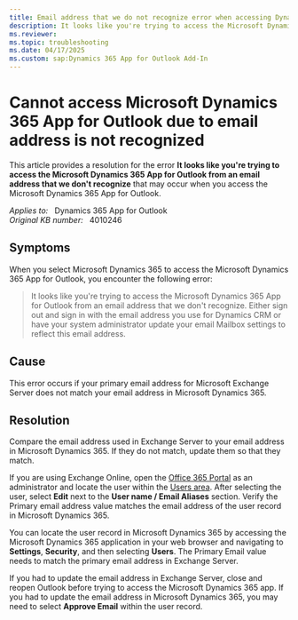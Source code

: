 ```yaml
---
title: Email address that we do not recognize error when accessing Dynamics 365 App for Outlook
description: It looks like you're trying to access the Microsoft Dynamics 365 App for Outlook from an email address that we don't recognize - this error occurs when you try to access the Microsoft Dynamics 365 App for Outlook. Provides a resolution.
ms.reviewer: 
ms.topic: troubleshooting
ms.date: 04/17/2025
ms.custom: sap:Dynamics 365 App for Outlook Add-In
---
```

# Cannot access Microsoft Dynamics 365 App for Outlook due to email address is not recognized

This article provides a resolution for the error **It looks like you're trying to access the Microsoft Dynamics 365 App for Outlook from an email address that we don't recognize** that may occur when you access the Microsoft Dynamics 365 App for Outlook.

_Applies to:_ &nbsp; Dynamics 365 App for Outlook  
_Original KB number:_ &nbsp; 4010246

## Symptoms

When you select Microsoft Dynamics 365 to access the Microsoft Dynamics 365 App for Outlook, you encounter the following error:

> It looks like you're trying to access the Microsoft Dynamics 365 App for Outlook from an email address that we don't recognize. Either sign out and sign in with the email address you use for Dynamics CRM or have your system administrator update your email Mailbox settings to reflect this email address.

## Cause

This error occurs if your primary email address for Microsoft Exchange Server does not match your email address in Microsoft Dynamics 365.

## Resolution

Compare the email address used in Exchange Server to your email address in Microsoft Dynamics 365. If they do not match, update them so that they match.

If you are using Exchange Online, open the [Office 365 Portal](https://portal.office.com) as an administrator and locate the user within the [Users area](https://portal.office.com/adminportal/home#/users). After selecting the user, select **Edit** next to the **User name / Email Aliases** section. Verify the Primary email address value matches the email address of the user record in Microsoft Dynamics 365.

You can locate the user record in Microsoft Dynamics 365 by accessing the Microsoft Dynamics 365 application in your web browser and navigating to **Settings**, **Security**, and then selecting **Users**. The Primary Email value needs to match the primary email address in Exchange Server.

If you had to update the email address in Exchange Server, close and reopen Outlook before trying to access the Microsoft Dynamics 365 app. If you had to update the email address in Microsoft Dynamics 365, you may need to select **Approve Email** within the user record.
